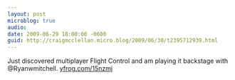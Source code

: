 ```yaml
---
layout: post
microblog: true
audio: 
date: 2009-06-29 18:00:00 -0600
guid: http://craigmcclellan.micro.blog/2009/06/30/t2395712939.html
---
```

Just discovered multiplayer Flight Control and am playing it backstage with  @Ryanwmitchell.  [yfrog.com/15nzmj](http://yfrog.com/15nzmj)
